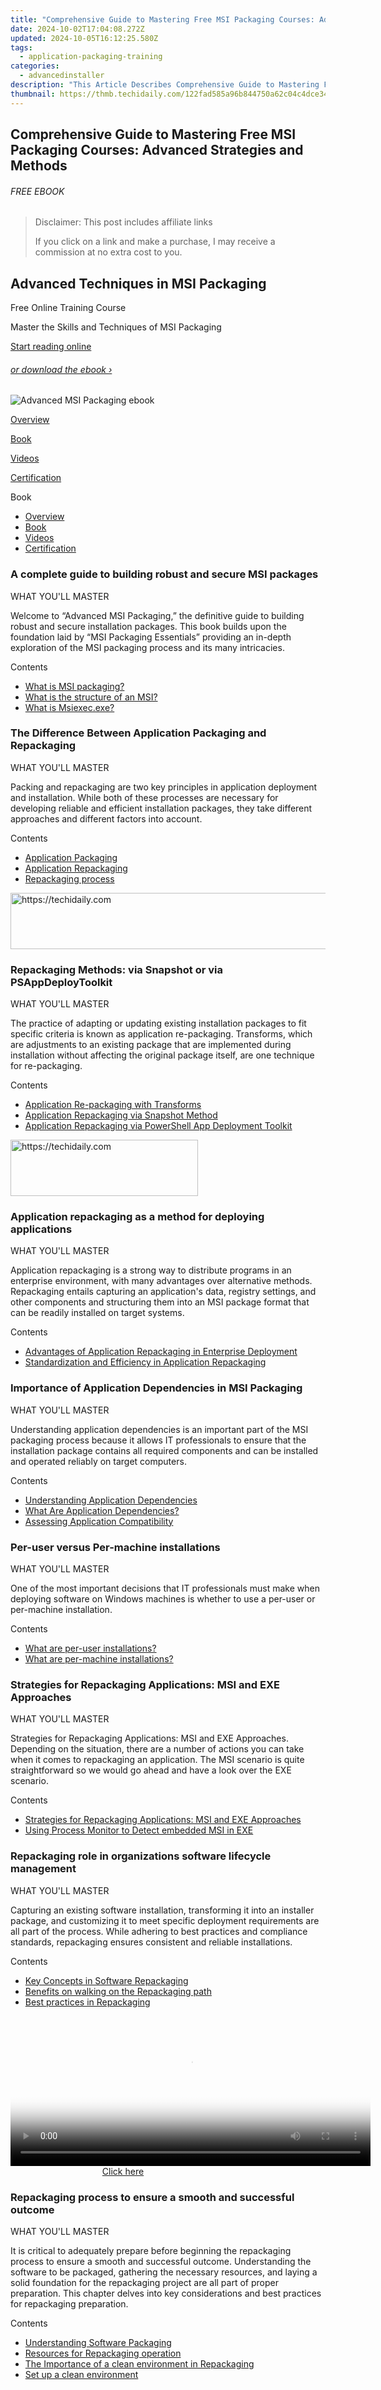 ```yaml
---
title: "Comprehensive Guide to Mastering Free MSI Packaging Courses: Advanced Strategies and Methods"
date: 2024-10-02T17:04:08.272Z
updated: 2024-10-05T16:12:25.580Z
tags:
  - application-packaging-training
categories:
  - advancedinstaller
description: "This Article Describes Comprehensive Guide to Mastering Free MSI Packaging Courses: Advanced Strategies and Methods"
thumbnail: https://thmb.techidaily.com/122fad585a96b844750a62c04c4dce3455583d7dfd3b684b7339ff82c163bd28.jpg
---
```


## Comprehensive Guide to Mastering Free MSI Packaging Courses: Advanced Strategies and Methods

###### FREE EBOOK

>  Disclaimer: This post includes affiliate links
>
>  If you click on a link and make a purchase, I may receive a commission at no extra cost to you.
>

## Advanced Techniques in MSI Packaging
 Free Online Training Course

Master the Skills and Techniques of MSI Packaging

[Start reading online](https://tools.techidaily.com/advancedinstaller/products/)

###### [or download the ebook ›](https://tools.techidaily.com/advancedinstaller/products/)

![Advanced MSI Packaging ebook](https://www.advancedinstaller.com/img/advanced-msi-academy/advanced-msi-packaging-ebook-cover.png "Advanced MSI Packaging ebook")

[Overview](https://tools.techidaily.com/advancedinstaller/products/)

[Book](https://tools.techidaily.com/advancedinstaller/products/)

[Videos](https://tools.techidaily.com/advancedinstaller/products/)

[Certification](https://tools.techidaily.com/advancedinstaller/products/)

Book

* [Overview](https://tools.techidaily.com/advancedinstaller/products/)
* [Book](https://tools.techidaily.com/advancedinstaller/products/)
* [Videos](https://tools.techidaily.com/advancedinstaller/products/)
* [Certification](https://tools.techidaily.com/advancedinstaller/products/)

### A complete guide to building robust and secure MSI packages

WHAT YOU'LL MASTER

Welcome to “Advanced MSI Packaging,” the definitive guide to building robust and secure installation packages. This book builds upon the foundation laid by “MSI Packaging Essentials” providing an in-depth exploration of the MSI packaging process and its many intricacies.

Contents

* [What is MSI packaging?](https://tools.techidaily.com/advancedinstaller/products/)
* [What is the structure of an MSI?](https://tools.techidaily.com/advancedinstaller/products/)
* [What is Msiexec.exe?](https://tools.techidaily.com/advancedinstaller/products/)

### The Difference Between Application Packaging and Repackaging

WHAT YOU'LL MASTER

Packing and repackaging are two key principles in application deployment and installation. While both of these processes are necessary for developing reliable and efficient installation packages, they take different approaches and different factors into account.

Contents

* [Application Packaging](https://tools.techidaily.com/advancedinstaller/products/)
* [Application Repackaging](https://tools.techidaily.com/advancedinstaller/products/)
* [Repackaging process](https://tools.techidaily.com/advancedinstaller/products/)

<!-- affiliate ads begin -->
<a href="https://aligracehair.sjv.io/c/5597632/2012406/19272" target="_top" id="2012406">
  <img src="//a.impactradius-go.com/display-ad/19272-2012406" border="0" alt="https://techidaily.com" width="728" height="90"/>
</a>
<img height="0" width="0" src="https://aligracehair.sjv.io/i/5597632/2012406/19272" style="position:absolute;visibility:hidden;" border="0" />
<!-- affiliate ads end -->

### Repackaging Methods: via Snapshot or via PSAppDeployToolkit

WHAT YOU'LL MASTER

The practice of adapting or updating existing installation packages to fit specific criteria is known as application re-packaging. Transforms, which are adjustments to an existing package that are implemented during installation without affecting the original package itself, are one technique for re-packaging.

Contents

* [Application Re-packaging with Transforms](https://tools.techidaily.com/advancedinstaller/products/)
* [Application Repackaging via Snapshot Method](https://tools.techidaily.com/advancedinstaller/products/)
* [Application Repackaging via PowerShell App Deployment Toolkit](https://tools.techidaily.com/advancedinstaller/products/)

<!-- affiliate ads begin -->
<a href="https://aligracehair.sjv.io/c/5597632/2135414/19272" target="_top" id="2135414">
  <img src="//a.impactradius-go.com/display-ad/19272-2135414" border="0" alt="https://techidaily.com" width="300" height="90"/>
</a>
<img height="0" width="0" src="https://aligracehair.sjv.io/i/5597632/2135414/19272" style="position:absolute;visibility:hidden;" border="0" />
<!-- affiliate ads end -->

### Application repackaging as a method for deploying applications

WHAT YOU'LL MASTER

Application repackaging is a strong way to distribute programs in an enterprise environment, with many advantages over alternative methods. Repackaging entails capturing an application's data, registry settings, and other components and structuring them into an MSI package format that can be readily installed on target systems.

Contents

* [Advantages of Application Repackaging in Enterprise Deployment](https://tools.techidaily.com/advancedinstaller/products/)
* [Standardization and Efficiency in Application Repackaging](https://tools.techidaily.com/advancedinstaller/products/)

### Importance of Application Dependencies in MSI Packaging

WHAT YOU'LL MASTER

Understanding application dependencies is an important part of the MSI packaging process because it allows IT professionals to ensure that the installation package contains all required components and can be installed and operated reliably on target computers.

Contents

* [Understanding Application Dependencies](https://tools.techidaily.com/advancedinstaller/products/)
* [What Are Application Dependencies?](https://tools.techidaily.com/advancedinstaller/products/)
* [Assessing Application Compatibility](https://tools.techidaily.com/advancedinstaller/products/)

### Per-user versus Per-machine installations

WHAT YOU'LL MASTER

One of the most important decisions that IT professionals must make when deploying software on Windows machines is whether to use a per-user or per-machine installation. 

Contents

* [What are per-user installations?](https://tools.techidaily.com/advancedinstaller/products/)
* [What are per-machine installations?](https://tools.techidaily.com/advancedinstaller/products/)

### Strategies for Repackaging Applications: MSI and EXE Approaches

WHAT YOU'LL MASTER

Strategies for Repackaging Applications: MSI and EXE Approaches. Depending on the situation, there are a number of actions you can take when it comes to repackaging an application. The MSI scenario is quite straightforward so we would go ahead and have a look over the EXE scenario.

Contents

* [Strategies for Repackaging Applications: MSI and EXE Approaches](https://tools.techidaily.com/advancedinstaller/products/)
* [Using Process Monitor to Detect embedded MSI in EXE](https://tools.techidaily.com/advancedinstaller/products/)

### Repackaging role in organizations software lifecycle management

WHAT YOU'LL MASTER

Capturing an existing software installation, transforming it into an installer package, and customizing it to meet specific deployment requirements are all part of the process. While adhering to best practices and compliance standards, repackaging ensures consistent and reliable installations.

Contents

* [Key Concepts in Software Repackaging](https://tools.techidaily.com/advancedinstaller/products/)
* [Benefits on walking on the Repackaging path](https://tools.techidaily.com/advancedinstaller/products/)
* [Best practices in Repackaging](https://tools.techidaily.com/advancedinstaller/products/)

<!-- affiliate ads begin -->
<span id="1983552">
					<video width="576" height="240" style="cursor:pointer"
           poster="//a.impactradius-go.com/display-clicktoplayimage/1983552.png"
           onclick="if(!this.playClicked){this.play();this.setAttribute('controls',true);this.playClicked=true;}">
	   <source src="//a.impactradius-go.com/display-ad/22993-1983552">
	   <img src="//a.impactradius-go.com/display-clicktoplayimage/1983552.png" style="border: none; height: 100%; width: 100%; object-fit: contain">
	</video>
	<div style="width:360px;text-align:center"><a href="javascript:window.open(decodeURIComponent('https%3A%2F%2Fhomestyler.sjv.io%2Fc%2F5597632%2F1983552%2F22993'), '_blank');void(0);">Click here</a></div>
</span>
<img height="0" width="0" src="https://imp.pxf.io/i/5597632/1983552/22993" style="position:absolute;visibility:hidden;" border="0" />
<!-- affiliate ads end -->

### Repackaging process to ensure a smooth and successful outcome

WHAT YOU'LL MASTER

It is critical to adequately prepare before beginning the repackaging process to ensure a smooth and successful outcome. Understanding the software to be packaged, gathering the necessary resources, and laying a solid foundation for the repackaging project are all part of proper preparation. This chapter delves into key considerations and best practices for repackaging preparation.

Contents

* [Understanding Software Packaging](https://tools.techidaily.com/advancedinstaller/products/)
* [Resources for Repackaging operation](https://tools.techidaily.com/advancedinstaller/products/)
* [The Importance of a clean environment in Repackaging](https://tools.techidaily.com/advancedinstaller/products/)
* [Set up a clean environment](https://tools.techidaily.com/advancedinstaller/products/)

<!-- affiliate ads begin -->
<span id="1834903">
					<video width="864" height="1536" style="cursor:pointer"
           poster="//a.impactradius-go.com/display-clicktoplayimage/1834903.png"
           onclick="if(!this.playClicked){this.play();this.setAttribute('controls',true);this.playClicked=true;}">
	   <source src="//a.impactradius-go.com/display-ad/16836-1834903">
	   <img src="//a.impactradius-go.com/display-clicktoplayimage/1834903.png" style="border: none; height: 100%; width: 100%; object-fit: contain">
	</video>
	<div style="width:540px;text-align:center"><a href="javascript:window.open(decodeURIComponent('https%3A%2F%2F25home.pxf.io%2Fc%2F5597632%2F1834903%2F16836'), '_blank');void(0);">Click here</a></div>
</span>
<img height="0" width="0" src="https://imp.pxf.io/i/5597632/1834903/16836" style="position:absolute;visibility:hidden;" border="0" />
<!-- affiliate ads end -->

### Capturing an Application with Repackager

WHAT YOU'LL MASTER

Advanced Installer includes a powerful repackaging solution for converting traditional installations into MSI packages. It offers a user-friendly interface and an array of features, simplifying the creation of professional and reliable MSI packages. What is the SnapShot Method? The snapshot method is a popular technique for creating installer packages in application repackaging. Let's take a closer look at the snapshot method and how it's used in Advanced Repackager.

Contents

* [Introduction to Advanced Installer's Repackager](https://tools.techidaily.com/advancedinstaller/products/)
* [What is the SnapShot Method?](https://tools.techidaily.com/advancedinstaller/products/)
* [What is Session Monitoring ?](https://tools.techidaily.com/advancedinstaller/products/)
* [Repackager settings](https://tools.techidaily.com/advancedinstaller/products/)
* [Capture cleanup](https://tools.techidaily.com/advancedinstaller/products/)
* [Practical repackaging example on VLC Media Player](https://tools.techidaily.com/advancedinstaller/products/)

### Software deployment with Advanced Installer

WHAT YOU'LL MASTER

As mentioned earlier, once a repackaging operation is finished you can choose one or multiple builds. Of course, you can create any additional builds in the AIP project. But what does that mean?

Contents

* [Software deployment with Advanced Installer](https://tools.techidaily.com/advancedinstaller/products/)
* [Automatic File Type Association Handling in Advanced Installer](https://tools.techidaily.com/advancedinstaller/products/)

### Use Properties and MSI self-healing process to customize your app

WHAT YOU'LL MASTER

An advertised shortcut is a pointer to a file or folder that is installed by an MSI package. When running an advertised shortcut, Windows Installer first checks that all the components of the respective feature are installed before running the file. If any of the components are missing, Windows Installer repairs the installation by installing the missing components. This ensures that the application remains consistent and that all of its features are available when required.

Contents

* [Significance of Advertised Shortcuts](https://tools.techidaily.com/advancedinstaller/products/)
* [What is Self-Healing](https://tools.techidaily.com/advancedinstaller/products/)
* [Properties](https://tools.techidaily.com/advancedinstaller/products/)
* [Custom vlc settings](https://tools.techidaily.com/advancedinstaller/products/)
* [Custom settings implementation in the package](https://tools.techidaily.com/advancedinstaller/products/)

### Manage User Data Correctly in Windows Installer Technology

WHAT YOU'LL MASTER

Because of the way MSI packages are cached in the OS once they are installed, the above solution may not be the best suited to cover all cases when it comes to user data in the form of files.

Contents

* [Scenario one - Advertised shortcuts](https://tools.techidaily.com/advancedinstaller/products/)
* [Scenario two - Active Setup](https://tools.techidaily.com/advancedinstaller/products/)

### Classes in Windows Registry for File Type Management

WHAT YOU'LL MASTER

Classes in the Windows Registry enable the organization and management of file type associations and other related settings. Each file type association in the registry is represented by a class that defines the association's properties and behaviors.

Contents

* [COM](https://tools.techidaily.com/advancedinstaller/products/)
* [Interfaces](https://tools.techidaily.com/advancedinstaller/products/)
* [Type Libraries](https://tools.techidaily.com/advancedinstaller/products/)
* [File Type Associations](https://tools.techidaily.com/advancedinstaller/products/)
* [COM+](https://tools.techidaily.com/advancedinstaller/products/)

<!-- affiliate ads begin -->
<a href="https://ephamedtechinc.pxf.io/c/5597632/2136615/26400" target="_top" id="2136615">
  <img src="//a.impactradius-go.com/display-ad/26400-2136615" border="0" alt="https://techidaily.com" width="728" height="90"/>
</a>
<img height="0" width="0" src="https://ephamedtechinc.pxf.io/i/5597632/2136615/26400" style="position:absolute;visibility:hidden;" border="0" />
<!-- affiliate ads end -->

### Manipulating of registry classes with Advanced Installer

WHAT YOU'LL MASTER

Advanced Installer supports working with COM components extensively, including the ability to define custom interfaces, type libraries, and classes. The Advanced Installer GUI can be used to define and register these components.One of the primary advantages of using Advanced Installer for COM component work is its ability to generate registry entries and other configuration data automatically based on the information defined in the installation package. This can greatly simplify the process of creating and managing COM components, particularly in complex applications requiring multiple components and interfaces.

Contents

* [COM Page](https://tools.techidaily.com/advancedinstaller/products/)
* [COM Properties](https://tools.techidaily.com/advancedinstaller/products/)
* [COM ActiveX Properties](https://tools.techidaily.com/advancedinstaller/products/)
* [DCOM Properties](https://tools.techidaily.com/advancedinstaller/products/)
* [Interface Properties](https://tools.techidaily.com/advancedinstaller/products/)
* [Type Libraries](https://tools.techidaily.com/advancedinstaller/products/)
* [COM+](https://tools.techidaily.com/advancedinstaller/products/)
* [File Associations Page](https://tools.techidaily.com/advancedinstaller/products/)

### Optimize MSI Deployment with Custom Actions

WHAT YOU'LL MASTER

The most popular scripting language for MSI custom actions is VBScript as this is also natively supported and interpreted by the Windows Installer. Microsoft's Visual Basic Scripting Edition (VBScript) is a lightweight scripting language.

Contents

* [VBScript’s core features](https://tools.techidaily.com/advancedinstaller/products/)
* [Syntax and Readability](https://tools.techidaily.com/advancedinstaller/products/)
* [Extensive Module Support](https://tools.techidaily.com/advancedinstaller/products/)

### De-hardcoding Files using PowerShell and VBScript Custom Actions

WHAT YOU'LL MASTER

Often throughout the repackaging process, it's frequent to come across files featuring straightforward paths such as: C:\\Program Files. Allowing users to modify the installation path of their application is a common practice. However, this practice comes with one downside: the need to change the path written in those particular files during the installation.

Contents

* [How to Discover Hard-coded Files?](https://tools.techidaily.com/advancedinstaller/products/)
* [How Does Automatic INI De-hardcoding Work?](https://tools.techidaily.com/advancedinstaller/products/)
* [De-hardcoding Files Using VBScript Custom Actions](https://tools.techidaily.com/advancedinstaller/products/)
* [De-hardcoding Files using PowerShell Custom Actions](https://tools.techidaily.com/advancedinstaller/products/)

### Delete empty directories using Powershell or Custom Actions

WHAT YOU'LL MASTER

Technically, during the uninstallation process, based on what directories are defined in the Directory table, the MSI usually handles the deletion of all directories and assures a clean machine. Looking at the requirements, it might be the case that the application creates another directory that isn’t present in the Directory table, and when the MSI is uninstalled, the directories will remain behind.

Contents

* [Delete empty directories with Custom Actions](https://tools.techidaily.com/advancedinstaller/products/)
* [Delete with PowerShell](https://tools.techidaily.com/advancedinstaller/products/)
* [Delete empty directories with Advanced Installer](https://tools.techidaily.com/advancedinstaller/products/)

<!-- affiliate ads begin -->
<a href="https://25home.pxf.io/c/5597632/2148643/16836" target="_top" id="2148643">
  <img src="//a.impactradius-go.com/display-ad/16836-2148643" border="0" alt="https://techidaily.com" width="300" height="75"/>
</a>
<img height="0" width="0" src="https://25home.pxf.io/i/5597632/2148643/16836" style="position:absolute;visibility:hidden;" border="0" />
<!-- affiliate ads end -->

### Detect and Terminate Processes with custom actions

WHAT YOU'LL MASTER

The custom actions topic is one that most beginner IT Professionals tend to avoid and it’s to be understood because MSI technology is a very complex topic, not to mention the best practices that were developed during the years and somehow expected for the uninitiated to implement in their installers. So let’s start an article series where we touch 9 of the most popular custom actions that are used in the industry. In these articles we will have a look on how you can implement them easily with Advanced Installer but also by using VBScript or PowerShell custom actions.

Contents

* [Terminate Process in Advanced Installer](https://tools.techidaily.com/advancedinstaller/products/)
* [Terminate Process with VBScript](https://tools.techidaily.com/advancedinstaller/products/)
* [Terminate Process with PowerShell](https://tools.techidaily.com/advancedinstaller/products/)
* [Particular Terminate Process Scenario](https://tools.techidaily.com/advancedinstaller/products/)
* [Detect Process in Advanced Installer](https://tools.techidaily.com/advancedinstaller/products/)
* [Detect process with VBScript](https://tools.techidaily.com/advancedinstaller/products/)
* [Detect Process with PowerShell](https://tools.techidaily.com/advancedinstaller/products/)
* [Wait for Process with VBScript](https://tools.techidaily.com/advancedinstaller/products/)
* [Wait for Process with PowerShell](https://tools.techidaily.com/advancedinstaller/products/)

### Firewall rules with VBScript, PowerShell and Advanced Installer

WHAT YOU'LL MASTER

To make the environment more secure it’s important to properly define and configure the firewall of your machines. However, there might be times when a specific executable must be added as an exception to the Inbound or Outbound rules of the firewall in order to have access.

Contents

* [Firewall rules with VBScript](https://tools.techidaily.com/advancedinstaller/products/)
* [Firewall rules with PowerShell](https://tools.techidaily.com/advancedinstaller/products/)
* [Firewall rules with Advanced Installer](https://tools.techidaily.com/advancedinstaller/products/)

### Installing/Uninstalling drivers using VBScript or PowerShell

WHAT YOU'LL MASTER

Working with drivers is not something to be worried about. Although the MSI technology does not offer a native way via the database tables that you can use, the OS is offering multiple choices for you to achieve this goal.

Contents

* [DPInst](https://tools.techidaily.com/advancedinstaller/products/)
* [PnPUtil](https://tools.techidaily.com/advancedinstaller/products/)
* [Installing drivers with VBScript](https://tools.techidaily.com/advancedinstaller/products/)
* [Installing drivers with PowerShell](https://tools.techidaily.com/advancedinstaller/products/)
* [Installing drivers with Advanced Installer](https://tools.techidaily.com/advancedinstaller/products/)

### Installing unsigned drivers using custom actions

WHAT YOU'LL MASTER

Create a digital certificate by using the MakeCert tool Open an x86/x64 Free Build Environment command prompt with administrator permissions, by right-clicking x86 Free Build Environment on the Start menu, and then selecting Run as administrator. At the x86/x64 Free Build Environment command prompt, type the following command on a single line (it appears here on multiple lines for clarity and to fit space limitations). Create a .cat (catalog) file for the driver. We notice that some drivers don't contain a cat file, so we'll need to generate one. Open the .INF file in a text editor. Ensure that under the \[version\] section that you have an entry specifying a .cat file. 

Contents

* [Create a digital certificate by using the MakeCert tool](https://tools.techidaily.com/advancedinstaller/products/)
* [Create a .cat (catalog) file for the driver](https://www.advancedinstaller.com/application-packaging-training/msi-advanced/ebook/install-unsigned-drivers-using-custom-actions.html#create-a-cat-catalog-file-for-the-driver)
* [Sign the catalog file using SignTool](https://tools.techidaily.com/advancedinstaller/products/)
* [Export the certificate from certstore manually](https://tools.techidaily.com/advancedinstaller/products/)
* [Install the certificate to Root and TrustedPublisher](https://tools.techidaily.com/advancedinstaller/products/)
* [Build the MSI](https://tools.techidaily.com/advancedinstaller/products/)
* [Installing unsigned drivers with Advanced Installer](https://tools.techidaily.com/advancedinstaller/products/)

<!-- affiliate ads begin -->
<a href="https://wigfever.sjv.io/c/5597632/2014850/22899" target="_top" id="2014850">
  <img src="//a.impactradius-go.com/display-ad/22899-2014850" border="0" alt="https://techidaily.com" width="320" height="90"/>
</a>
<img height="0" width="0" src="https://wigfever.sjv.io/i/5597632/2014850/22899" style="position:absolute;visibility:hidden;" border="0" />
<!-- affiliate ads end -->

### How to Register/Unregister DLL/OCX using custom actions

WHAT YOU'LL MASTER

Object Linking and Embedding (OLE) is a proprietary Microsoft technology that allows developers to embed and link to other objects. With OLE Control Extension (OCX), you can develop and use custom user interface elements. You can also achieve OLE controls via Dynamic-Link Library(.dll) files.

Contents

* [What is the Regsvr32 tool?](https://tools.techidaily.com/advancedinstaller/products/)
* [How to Register DLL/OCX with VBscript?](https://tools.techidaily.com/advancedinstaller/products/)
* [How to Register DLL/OCX with PowerShell?](https://tools.techidaily.com/advancedinstaller/products/)
* [How to Register DLL/OCX with Advanced Installer?](https://tools.techidaily.com/advancedinstaller/products/)

### Write in hosts file with VBScript or PowerShell

WHAT YOU'LL MASTER

On the Windows operating system, the hosts file is a plain text file that maps hostnames to IP addresses. It functions as a local DNS (Domain Name System) resolver, allowing you to specify the IP address associated with a specific hostname.

Contents

* [Write in hosts file with VBScript](https://tools.techidaily.com/advancedinstaller/products/)
* [Write in hosts file with PowerShell](https://tools.techidaily.com/advancedinstaller/products/)

### Conditional statements in MSI packaging

WHAT YOU'LL MASTER

Conditional statements give you greater control and flexibility when creating MSI packages. This allows you to build robust setups that can be tailored to suit various system configurations, making it easier for users to install as required. Conditional statements in MSI packaging give you the control to decide when an action should be taken. This means that certain files or applications will only get installed if a certain set of conditions are met.

Contents

* [Component Conditions](https://tools.techidaily.com/advancedinstaller/products/)
* [Launch Conditions](https://tools.techidaily.com/advancedinstaller/products/)
* [System Launch Conditions](https://tools.techidaily.com/advancedinstaller/products/)
* [Software Launch Conditions](https://tools.techidaily.com/advancedinstaller/products/)
* [Custom Launch Conditions](https://tools.techidaily.com/advancedinstaller/products/)
* [Custom Actions as Conditional Statements](https://tools.techidaily.com/advancedinstaller/products/)

### Managing Dependencies in MSI Packages with Advanced Installer

WHAT YOU'LL MASTER

While conditional statements give you the possibility to clearly define the needed environment for your installer, it doesn’t let you modify the system in order to make the proper changes for your application to be installed.

Contents

* [Prerequisites](https://tools.techidaily.com/advancedinstaller/products/)
* [Advanced Installer Prerequisites page](https://tools.techidaily.com/advancedinstaller/products/)
* [Download and Install Prerequisites](https://tools.techidaily.com/advancedinstaller/products/)
* [How to Enable Windows Features with Advanced Installer](https://tools.techidaily.com/advancedinstaller/products/)

### Best Practices for Creating Reliable MSI Transform Files

WHAT YOU'LL MASTER

MSI (Microsoft Installer) transform files are an extremely useful tool for customizing and modifying MSI packages without having to directly edit the original package.

Contents

* [MSI (Microsoft Installer) transform files](https://www.advancedinstaller.com/application-packaging-training/msi-advanced/ebook/create-mst-files.html#msi-microsoft-installer-transform-files)
* [Best Practices for Creating Reliable MSI Transform Files](https://tools.techidaily.com/advancedinstaller/products/)

### How to Repackage ClickOnce Applications

WHAT YOU'LL MASTER

ClickOnce is a Microsoft deployment technology that facilitates deploying Windows applications.In one of our previous articles, we discussed How to Replace the ClickOnce app with MSIX. But, what if you want to "repackage" a ClickOnce application? That's what we'll be covering in this article. 

Contents

* [What are the challenges of repackaging a ClickOnce application?](https://tools.techidaily.com/advancedinstaller/products/)
* [How to Repackage ClickOnce Applications?](https://tools.techidaily.com/advancedinstaller/products/)
* [Best practices for Per-user applications](https://tools.techidaily.com/advancedinstaller/products/)
* [How to adjust the package?](https://tools.techidaily.com/advancedinstaller/products/)

### Creating and Configuring Services in MSI packaging

WHAT YOU'LL MASTER

Introduction to Services - Services play a critical role in the installation and management of software applications. They are independent background processes that provide specific functionality or perform system tasks. Services are components that can be installed, configured, and managed as part of an application installation in the context of Windows Installer (MSI). Understanding Services in MSI - Services are represented as components in MSI, which include files, registry entries, and configuration settings required for the service to function properly.

Contents

* [Introduction to Services](https://tools.techidaily.com/advancedinstaller/products/)
* [Understanding Services in MSI](https://tools.techidaily.com/advancedinstaller/products/)
* [Benefits of Using Services in MSI](https://tools.techidaily.com/advancedinstaller/products/)
* [Creating and Configuring Services in MSI](https://tools.techidaily.com/advancedinstaller/products/)
* [Creating and configuring services with Advanced Installer](https://tools.techidaily.com/advancedinstaller/products/)
* [Service Installation](https://tools.techidaily.com/advancedinstaller/products/)
* [Control and Configure Operations](https://tools.techidaily.com/advancedinstaller/products/)
* [Failure Operations](https://tools.techidaily.com/advancedinstaller/products/)
* [Service Example](https://tools.techidaily.com/advancedinstaller/products/)

### MSI patch (MSP) vs Windows Installer (MSI) Upgrade

WHAT YOU'LL MASTER

An MSI upgrade refers to the process of installing a new version of a software product that replaces an existing installation. It involves updating the installed product with a higher version while preserving user data and settings.

Contents

* [What is an MSI Upgrade?](https://tools.techidaily.com/advancedinstaller/products/)
* [Patch vs upgrade](https://tools.techidaily.com/advancedinstaller/products/)
* [Example patch for VLC](https://tools.techidaily.com/advancedinstaller/products/)

### Command lines for package deployment

WHAT YOU'LL MASTER

MSI command lines are used to customize the installation and configuration of MSI (Microsoft Installer) packaged applications. The following are some of the most commonly used MSI command lines.

Contents

* [MSI Command Lines](https://tools.techidaily.com/advancedinstaller/products/)
* [PowerShell Command Lines](https://tools.techidaily.com/advancedinstaller/products/)
* [VBScript Command Lines](https://tools.techidaily.com/advancedinstaller/products/)

<!-- affiliate ads begin -->
<span id="1424529">
					<video width="864" height="1536" style="cursor:pointer"
           poster="//a.impactradius-go.com/display-clicktoplayimage/1424529.png"
           onclick="if(!this.playClicked){this.play();this.setAttribute('controls',true);this.playClicked=true;}">
	   <source src="//a.impactradius-go.com/display-ad/16446-1424529">
	   <img src="//a.impactradius-go.com/display-clicktoplayimage/1424529.png" style="border: none; height: 100%; width: 100%; object-fit: contain">
	</video>
	<div style="width:540px;text-align:center"><a href="javascript:window.open(decodeURIComponent('https%3A%2F%2Flaganoo.pxf.io%2Fc%2F5597632%2F1424529%2F16446'), '_blank');void(0);">Click here</a></div>
</span>
<img height="0" width="0" src="https://imp.pxf.io/i/5597632/1424529/16446" style="position:absolute;visibility:hidden;" border="0" />
<!-- affiliate ads end -->

### Deploy MSI/EXE/VBscript/PowerShell via SCCM

WHAT YOU'LL MASTER

SCCM is an abbreviation for System Center Configuration Manager. It is a comprehensive systems management solution offered by Microsoft for managing large-scale software, operating system, and device deployments.

Contents

* [Deploy MSI via SCCM](https://tools.techidaily.com/advancedinstaller/products/)
* [Deploy EXE/VBscript/PowerShell via SCCM](https://tools.techidaily.com/advancedinstaller/products/)

### Deploy EXE/VBScript/PowerShell via Intune's Win32 app

WHAT YOU'LL MASTER

Intune is a cloud-based service provided by Microsoft that focuses on mobile device management (MDM) and mobile application management. It is also known as Microsoft Intune or Microsoft Endpoint Manager (MAM).

Contents

* [Deploy MSI via LOBA](https://tools.techidaily.com/advancedinstaller/products/)
* [Deploy EXE/VBScript/PowerShell via Win32](https://tools.techidaily.com/advancedinstaller/products/)

### About Advanced MSI Packaging ebook

WHAT YOU'LL MASTER

In conclusion, this book has provided a comprehensive exploration of various topics related to software installation and deployment.

Contents

* [Final Words](https://tools.techidaily.com/advancedinstaller/products/)

<ins class="adsbygoogle"
     style="display:block"
     data-ad-format="autorelaxed"
     data-ad-client="ca-pub-7571918770474297"
     data-ad-slot="1223367746"></ins>

<ins class="adsbygoogle"
     style="display:block"
     data-ad-client="ca-pub-7571918770474297"
     data-ad-slot="8358498916"
     data-ad-format="auto"
     data-full-width-responsive="true"></ins>

<span class="atpl-alsoreadstyle">Also read:</span>
<div><ul>
<li><a href="https://fox-boxes.techidaily.com/updated-2024-approved-crafting-softer-beats-with-ableton/"><u>[Updated] 2024 Approved Crafting Softer Beats with Ableton</u></a></li>
<li><a href="https://instagram-clips.techidaily.com/updated-maintain-peaceful-posting-dismiss-ig-recommendations-for-2024/"><u>[Updated] Maintain Peaceful Posting Dismiss IG Recommendations for 2024</u></a></li>
<li><a href="https://location-fake.techidaily.com/5-easy-ways-to-change-location-on-youtube-tv-on-lava-agni-2-5g-drfone-by-drfone-virtual-android/"><u>5 Easy Ways to Change Location on YouTube TV On Lava Agni 2 5G | Dr.fone</u></a></li>
<li><a href="https://win-exclusive.techidaily.com/deciphering-taboola-strategies-for-detecting-and-removing-persistent-promotional-content/"><u>Deciphering Taboola: Strategies for Detecting and Removing Persistent Promotional Content</u></a></li>
<li><a href="https://hardware-updates.techidaily.com/download-acers-latest-wi-fi-drivers-for-immediate-hassle-free-setup/"><u>Download Acer's Latest Wi-Fi Drivers for Immediate, Hassle-Free Setup</u></a></li>
<li><a href="https://win-exclusive.techidaily.com/download-music-from-pandora-legally-and-convert-to-mp3-without-costs/"><u>Download Music From Pandora Legally and Convert to MP3 Without Costs</u></a></li>
<li><a href="https://win-exclusive.techidaily.com/how-reliable-is-windows-defender-against-viruses-a-deep-dive-with-malwarefox-perspectives/"><u>How Reliable Is Windows Defender Against Viruses: A Deep Dive with MalwareFox Perspectives</u></a></li>
<li><a href="https://blog-min.techidaily.com/how-to-recover-deleted-pictures-from-realme-c67-4g-by-fonelab-android-recover-pictures/"><u>How to recover deleted pictures from Realme C67 4G.</u></a></li>
<li><a href="https://win-exclusive.techidaily.com/is-using-a-home-vpn-necessary-for-online-security/"><u>Is Using a Home VPN Necessary for Online Security?</u></a></li>
<li><a href="https://extra-approaches.techidaily.com/masterclass-review-galaxy-s8-with-its-4k-features-for-2024/"><u>Masterclass Review Galaxy S8 with Its 4K Features for 2024</u></a></li>
<li><a href="https://hardware-help.techidaily.com/mastering-technology-with-toms-gear-insights-and-analysis/"><u>Mastering Technology with Tom's Gear Insights and Analysis</u></a></li>
<li><a href="https://ai-video-editing.techidaily.com/new-if-you-are-a-free-video-editor-being-a-windows-user-vsdc-free-video-editor-is-a-great-choice-but-is-it-the-best-video-editor-you-should-use-find-out-fro/"><u>New If You Are a Free Video Editor Being a Windows User, VSDC Free Video Editor Is a Great Choice. But Is It the Best Video Editor You Should Use? Find Out From Our VSDC Free Video Editor Review</u></a></li>
<li><a href="https://win-exclusive.techidaily.com/schedule-your-applications-mastering-automatic-startup-on-a-timed-basis/"><u>Schedule Your Applications: Mastering Automatic Startup on a Timed Basis</u></a></li>
<li><a href="https://win-exclusive.techidaily.com/seamless-screen-casting-with-crystal-clear-audio-in-three-steps-master-the-art-of-synchronized-recording/"><u>Seamless Screen Casting with Crystal Clear Audio in Three Steps: Master the Art of Synchronized Recording</u></a></li>
<li><a href="https://extra-support.techidaily.com/stealthy-sound-softening-with-garageband-for-2024/"><u>Stealthy Sound Softening with Garageband for 2024</u></a></li>
<li><a href="https://win-exclusive.techidaily.com/swift-transformation-how-to-change-your-avi-videos-into-compatible-quicktime-mov-format/"><u>Swift Transformation: How to Change Your AVI Videos Into Compatible QuickTime MOV Format</u></a></li>
<li><a href="https://win-exclusive.techidaily.com/top-5-weakest-passwords-used-by-over-half-of-internet-users/"><u>Top 5 Weakest Passwords Used by Over Half of Internet Users</u></a></li>
<li><a href="https://fake-location.techidaily.com/ultimate-guide-to-free-pptp-vpn-for-beginners-on-vivo-t2-5g-drfone-by-drfone-virtual-android/"><u>Ultimate Guide to Free PPTP VPN For Beginners On Vivo T2 5G | Dr.fone</u></a></li>
<li><a href="https://win-exclusive.techidaily.com/understanding-malware-mechanisms-of-operation-and-methods-of-spread/"><u>Understanding Malware: Mechanisms of Operation and Methods of Spread</u></a></li>
</ul></div>

